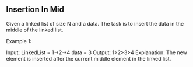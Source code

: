 ## Insertion In Mid

Given a linked list of size N and a data. The task is to insert the data in the middle of the linked list.

Example 1:

Input:
LinkedList = 1->2->4
data = 3
Output: 1>2>3>4
Explanation: The new element is inserted after the current middle element in the linked list.
